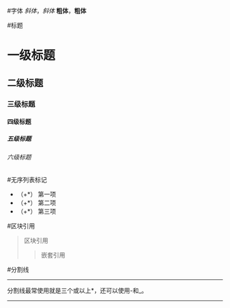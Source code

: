 #字体
*斜体*，_斜体_
**粗体**，__粗体__

#标题
# 一级标题
## 二级标题
### 三级标题
#### 四级标题
##### 五级标题
###### 六级标题

#无序列表标记
- （+*） 第一项
- （+*） 第二项
- （+*） 第三项

#区块引用
> 区块引用
>> 嵌套引用

#分割线
***
分割线最常使用就是三个或以上*，还可以使用-和_。
***